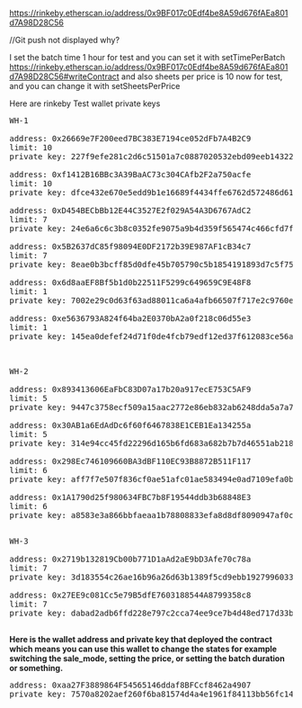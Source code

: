 https://rinkeby.etherscan.io/address/0x9BF017c0Edf4be8A59d676fAEa801d7A98D28C56

//Git push not displayed why?

I set the batch time 1 hour for test and you can set it with setTimePerBatch
https://rinkeby.etherscan.io/address/0x9BF017c0Edf4be8A59d676fAEa801d7A98D28C56#writeContract
and also sheets per price is 10 now for test, and you can change it with setSheetsPerPrice

<p>
Here are rinkeby Test wallet private keys

<pre>
WH-1

address: 0x26669e7F200eed7BC383E7194ce052dFb7A4B2C9
limit: 10
private key: 227f9efe281c2d6c51501a7c0887020532ebd09eeb1432222ec71ec5d0a7a30b

address: 0xf1412B16BBc3A39BaAC73c304CAfb2F2a750acfe
limit: 10
private key: dfce432e670e5edd9b1e16689f4434ffe6762d572486d619d374db6fe6b65bd4

address: 0xD454BECbBb12E44C3527E2f029A54A3D6767AdC2
limit: 7
private key: 24e6a6c6c3b8c0352fe9075a9b4d359f565474c466cfd7f3d2b57179acccdd09

address: 0x5B2637dC85f98094E0DF2172b39E987AF1cB34c7
limit: 7
private key: 8eae0b3bcff85d0dfe45b705790c5b1854191893d7c5f75a53778e73d7f8e6e7

address: 0x6d8aaEF8Bf5b1d0b22511F5299c649659C9E48F8
limit: 1
private key: 7002e29c0d63f63ad88011ca6a4afb66507f717e2c9760ecdfaa34c6f6ebc93b

address: 0xe5636793A824f64ba2E0370bA2a0f218c06d55e3
limit: 1
private key: 145ea0defef24d71f0de4fcb79edf12ed37f612083ce56a7a4d65a9e82144b68


</pre>

<pre>
WH-2

address: 0x893413606EaFbC83D07a17b20a917ecE753C5AF9
limit: 5
private key: 9447c3758ecf509a15aac2772e86eb832ab6248dda5a7a7e06dc8bb34821d169

address: 0x30AB1a6EdAdDc6f60f6467838E1CEB1Ea134255a
limit: 5
private key: 314e94cc45fd22296d165b6fd683a682b7b7d46551ab2182f62d943e949fbeae

address: 0x298Ec746109660BA3dBF110EC93B8872B511F117
limit: 6
private key: aff7f7e507f836cf0ae51afc01ae583494e0ad7109efa0b3c717db19efa3f386

address: 0x1A1790d25f980634FBC7b8F19544ddb3b68848E3
limit: 6
private key: a8583e3a866bbfaeaa1b78808833efa8d8df8090947af0c4852fd739065ac655

</pre>

<pre>
WH-3

address: 0x2719b132819Cb00b771D1aAd2aE9bD3Afe70c78a
limit: 7
private key: 3d183554c26ae16b96a26d63b1389f5cd9ebb19279960332f19673d20780462b

address: 0x27EE9c081Cc5e79B5dfE7603188544A8799358c8
limit: 7
private key: dabad2adb6ffd228e797c2cca74ee9ce7b4d48ed717d33b899d338dec8e8f43d

</pre>

</p>

<p>
<b>Here is the wallet address and private key that deployed the contract which means you can use this wallet to change the states for example switching the sale_mode, setting the price, or setting the batch duration or something.</b>

<pre>
address: 0xaa27F3889864F54565146ddaf8BFCcf8462a4907
private key: 7570a8202aef260f6ba81574d4a4e1961f84113bb56fc14faa5c7fc3c5d75ff9
</pre>
</p>

